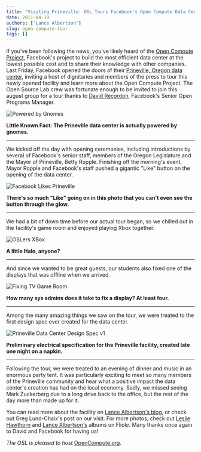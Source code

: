 ```yaml
---
title: "Visiting Prineville: OSL Tours Facebook's Open Compute Data Center"
date: 2011-04-19
authors: ["Lance Albertson"]
slug: open-compute-tour
tags: []
---
```


If you've been following the news, you've likely heard of the [Open Compute Project](http://opencompute.org/),
Facebook's project to build the most efficient data center at the lowest possible cost and to share their knowledge with
other companies. Last Friday, Facebook opened the doors of their
[Prineville, Oregon data center](https://www.facebook.com/prinevilledatacenter), inviting a host of dignitaries and
members of the press to tour this newly opened facility and learn more about the Open Compute Project. The Open Source
Lab crew was fortunate enough to be invited to join this august group for a tour thanks to
[David Recordon](http://davidrecordon.com/), Facebook's Senior Open Programs Manager.

![Powered by Gnomes](/images/Powered_by_Gnomes.jpg#center)

**Little Known Fact: The Prineville data center is actually powered by gnomes.**

---

We kicked off the day with opening ceremonies, including introductions by several of Facebook's senior staff, members of
the Oregon Legislature and the Mayor of Prineville, Betty Ropple. Finishing off the morning's event, Mayor Ropple and
Facebook's staff pushed a gigantic "Like" button on the opening of the data center.

![Facebook Likes Prineville](/images/Facebook_Likes_Prineville.jpg#center)

**There's so much "Like" going on in this photo that you can't even see the button through the glow.**

---

We had a bit of down time before our actual tour began, so we chilled out in the facility's game room and enjoyed
playing Xbox together.

![OSLers XBox](/images/OSLers_XBOX.jpg#center)

**A little Halo, anyone?**

---

And since we wanted to be great guests, our students also fixed one of the displays that was offline when we arrived.

![Fixing TV Game Room](/images/Fixing_TV_Game_Room.jpg#center)

**How many sys admins does it take to fix a display? At least four.**

---

Among the many amazing things we saw on the tour, we were treated to the first design spec ever created for the data
center.

![Prineville Data Center Design Spec v1](/images/Prineville_Data_Center_Design_Spec_v1.jpg#center)

**Preliminary electrical specification for the Prineville facility, created late one night on a napkin.**

---

Following the tour, we were treated to an evening of dinner and music in an enormous party tent. It was particularly
exciting to meet so many members of the Prineville community and hear what a positive impact the data center's creation
has had on the local economy. Sadly, we missed seeing Mark Zuckerberg due to a long drive back to the office, but the
rest of the day more than made up for it.

You can read more about the facility on
[Lance Albertson's blog](http://www.lancealbertson.com/2011/04/facebook-prineville-datacenter/), or check out Greg
Lund-Chaix's post on our visit. For more photos, check out
[Leslie Hawthorn](http://www.flickr.com/photos/lesliehawthorn/sets/72157626533387248/) and
[Lance Albertson's](http://www.flickr.com/photos/ramereth/sets/72157626388292459/) albums on Flickr. Many thanks once
again to David and Facebook for having us!

_The OSL is pleased to host_ [OpenCompute.org](http://opencompute.org/).
